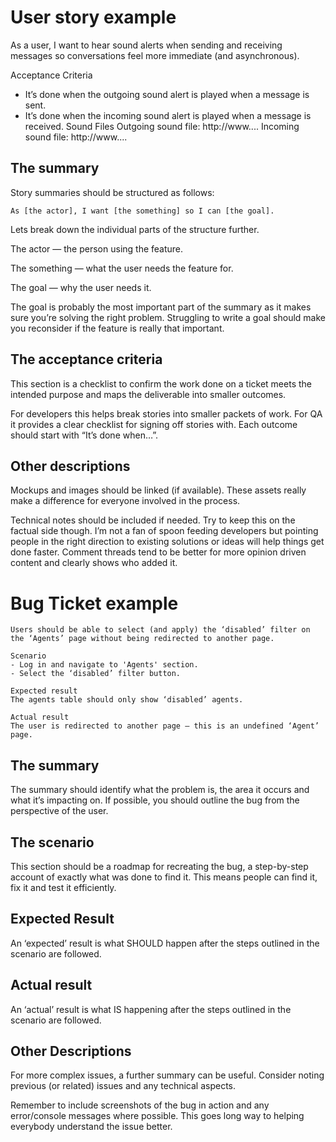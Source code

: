 # User story example

As a user, I want to hear sound alerts when sending and receiving messages so conversations feel more immediate (and asynchronous).

Acceptance Criteria
- It’s done when the outgoing sound alert is played when a message is sent.
- It’s done when the incoming sound alert is played when a message is received.
Sound Files
Outgoing sound file: http://www....
Incoming sound file: http://www....

## The summary

Story summaries should be structured as follows:

```As [the actor], I want [the something] so I can [the goal].```

Lets break down the individual parts of the structure further.

The actor — the person using the feature.

The something — what the user needs the feature for.

The goal — why the user needs it.

The goal is probably the most important part of the summary as it makes sure you’re solving the right problem. Struggling to write a goal should make you reconsider if the feature is really that important.

## The acceptance criteria

This section is a checklist to confirm the work done on a ticket meets the intended purpose and maps the deliverable into smaller outcomes.

For developers this helps break stories into smaller packets of work. For QA it provides a clear checklist for signing off stories with. Each outcome should start with “It’s done when…”.

## Other descriptions

Mockups and images should be linked (if available). These assets really make a difference for everyone involved in the process.

Technical notes should be included if needed. Try to keep this on the factual side though. I’m not a fan of spoon feeding developers but pointing people in the right direction to existing solutions or ideas will help things get done faster. Comment threads tend to be better for more opinion driven content and clearly shows who added it.

# Bug Ticket example

```
Users should be able to select (and apply) the ‘disabled’ filter on the ‘Agents’ page without being redirected to another page.

Scenario
- Log in and navigate to 'Agents' section.
- Select the ‘disabled’ filter button.

Expected result
The agents table should only show ‘disabled’ agents.

Actual result
The user is redirected to another page — this is an undefined ‘Agent’ page.
```

## The summary

The summary should identify what the problem is, the area it occurs and what it’s impacting on. If possible, you should outline the bug from the perspective of the user.

## The scenario

This section should be a roadmap for recreating the bug, a step-by-step account of exactly what was done to find it. This means people can find it, fix it and test it efficiently.

## Expected Result

An ‘expected’ result is what SHOULD happen after the steps outlined in the scenario are followed.

## Actual result

An ‘actual’ result is what IS happening after the steps outlined in the scenario are followed.

## Other Descriptions

For more complex issues, a further summary can be useful. Consider noting previous (or related) issues and any technical aspects.

Remember to include screenshots of the bug in action and any error/console messages where possible. This goes long way to helping everybody understand the issue better.
